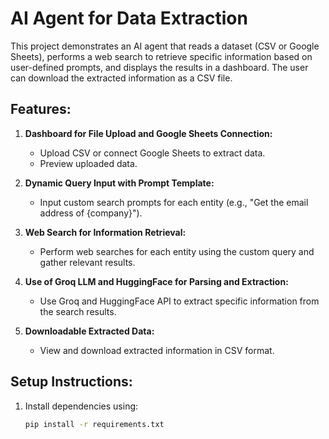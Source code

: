 # AI Agent for Data Extraction

This project demonstrates an AI agent that reads a dataset (CSV or Google Sheets), performs a web search to retrieve specific information based on user-defined prompts, and displays the results in a dashboard. The user can download the extracted information as a CSV file.

## Features:
1. **Dashboard for File Upload and Google Sheets Connection:**
   - Upload CSV or connect Google Sheets to extract data.
   - Preview uploaded data.

2. **Dynamic Query Input with Prompt Template:**
   - Input custom search prompts for each entity (e.g., "Get the email address of {company}").

3. **Web Search for Information Retrieval:**
   - Perform web searches for each entity using the custom query and gather relevant results.

4. **Use of Groq LLM and HuggingFace for Parsing and Extraction:**
   - Use Groq and HuggingFace API to extract specific information from the search results.

5. **Downloadable Extracted Data:**
   - View and download extracted information in CSV format.

## Setup Instructions:
1. Install dependencies using:
   ```bash
   pip install -r requirements.txt
